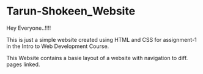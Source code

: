 # Tarun-Shokeen_Website

Hey Everyone..!!!!

This is just a simple website created using HTML and CSS for assignment-1 in the Intro to Web Development Course.

This Website contains a basie layout of a website with navigation to diff. pages linked.
